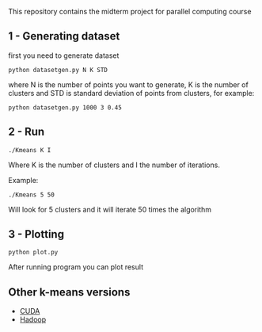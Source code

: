 This repository contains the midterm project for parallel computing course

## 1 - Generating dataset
first you need to generate dataset
```
python datasetgen.py N K STD
```
where N is the number of points you want to generate, K is the number of clusters and STD is standard deviation of points from clusters, for example:
```
python datasetgen.py 1000 3 0.45
```
## 2 - Run
```
./Kmeans K I
```
Where K is the number of clusters and I the number of iterations.

Example:
```
./Kmeans 5 50
```
Will look for 5 clusters and it will iterate 50 times the algorithm 

## 3 - Plotting
```
python plot.py
```
After running program you can plot result

## Other k-means versions
- [CUDA](https://github.com/daikon899/Midterm_K-means_CUDA)
- [Hadoop](https://github.com/daikon899/Midterm_K-means_hadoop)
